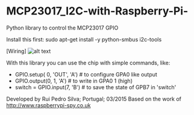 # MCP23017_I2C-with-Raspberry-Pi-
Python library to control the MCP23017 GPIO

Install this first:
sudo apt-get install -y python-smbus i2c-tools

[Wiring]
![alt text](https://meocloud.pt/link/53a9d98a-c33e-407a-9480-a237ce9e8351/esquema.png/)

With this library you can use the chip with simple commands, like:
-  GPIO.setup( 0, 'OUT', 'A')     # to configure GPA0 like output
-  GPIO.output(0, 1, 'A')         # to write in GPA0 1 (high)
-  switch = GPIO.input(7, 'B')    # to save the state of GPB7 in 'switch'




Developed by Rui Pedro Silva; Portugal; 03/2015
Based on the work of http://www.raspberrypi-spy.co.uk
